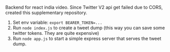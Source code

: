 Backend for react india video.
Since Twitter V2 api get failed due to CORS, created this supplementary repository.

1. Set env variable: `export BEARER_TOKEN=...`
2. Run `node index.js` to create a tweet dump (this way you can save some twitter tokens. They are quite expensive)
3. Run `node app.js` to start a simple express server that serves the tweet dump.

